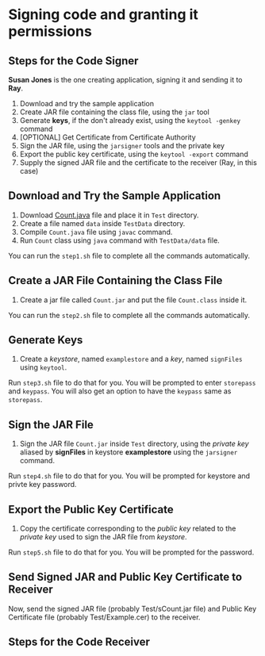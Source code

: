 # Signing code and granting it permissions

## Steps for the Code Signer

**Susan Jones** is the one creating application, signing it and sending it to **Ray**.

1. Download and try the sample application
2. Create JAR file containing the class file, using the `jar` tool
3. Generate **keys**, if the don't already exist, using the `keytool -genkey` command
4. [OPTIONAL] Get Certificate from Certificate Authority
5. Sign the JAR file, using the `jarsigner` tools and the private key
6. Export the public key certificate, using the `keytool -export` command
7. Supply the signed JAR file and the certificate to the receiver (Ray, in this case)

## Download and Try the Sample Application

1. Download [Count.java](https://docs.oracle.com/javase/tutorial/security/toolsign/examples/Count.java) file and place it in `Test` directory.
2. Create a file named `data` inside `TestData` directory.
3. Compile `Count.java` file using `javac` command.
4. Run `Count` class using `java` command with `TestData/data` file.

You can run the `step1.sh` file to complete all the commands automatically.

## Create a JAR File Containing the Class File

1. Create a jar file called `Count.jar` and put the file `Count.class` inside it.

You can run the `step2.sh` file to complete all the commands automatically.

## Generate Keys

1. Create a *keystore*, named `examplestore` and a *key*, named `signFiles` using `keytool`.

Run `step3.sh` file to do that for you. You will be prompted to enter `storepass` and `keypass`. You will also get an option to have the `keypass` same as `storepass`.

## Sign the JAR File

1. Sign the JAR file `Count.jar` inside `Test` directory, using the *private key* aliased by **signFiles** in keystore **examplestore** using the `jarsigner` command.

Run `step4.sh` file to do that for you. You will be prompted for keystore and privte key password.

## Export the Public Key Certificate

1. Copy the certificate corresponding to the *public key* related to the *private key* used to sign the JAR file from *keystore*.

Run `step5.sh` file to do that for you. You will be prompted for the password.

## Send Signed JAR and Public Key Certificate to Receiver

Now, send the signed JAR file (probably Test/sCount.jar file) and Public Key Certificate file (probably Test/Example.cer) to the receiver.

## Steps for the Code Receiver



